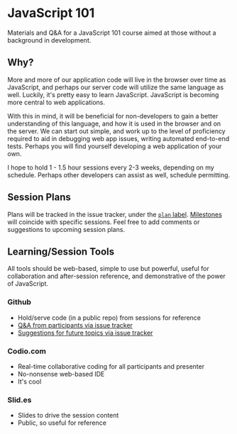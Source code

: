 JavaScript 101
==============

Materials and Q&A for a JavaScript 101 course aimed at those without a background in development.

## Why?

More and more of our application code will live in the browser over time as JavaScript, and perhaps our server code will utilize the same language as well.  Luckily, it's pretty easy to learn JavaScript.  JavaScript is becoming more central to web applications.  

With this in mind, it will be beneficial for non-developers to gain a better understanding of this language, and how it is used in the browser and on the server.  We can start out simple, and work up to the level of proficiency required to aid in debugging web app issues, writing automated end-to-end tests.  Perhaps you will find yourself developing a web application of your own.  

I hope to hold 1 - 1.5 hour sessions every 2-3 weeks, depending on my schedule.  Perhaps other developers can assist as well, schedule permitting.  


## Session Plans
Plans will be tracked in the issue tracker, under the [`plan` label][plan].  [Milestones][milestones] will coincide with specific sessions.  Feel free to add comments or suggestions to upcoming session plans.


## Learning/Session Tools
All tools should be web-based, simple to use but powerful, useful for collaboration and after-session reference, and demonstrative of the power of JavaScript.

### Github
- Hold/serve code (in a public repo) from sessions for reference
- [Q&A from participants via issue tracker][new-question]
- [Suggestions for future topics via issue tracker][topic-suggestion]

### Codio.com
- Real-time collaborative coding for all participants and presenter
- No-nonsense web-based IDE
- It's cool

### Slid.es
- Slides to drive the session content
- Public, so useful for reference


[milestones]: https://github.com/Widen/javascript-101/issues/milestones
[new-question]: https://github.com/Widen/javascript-101/issues/new?labels=question
[plan]: https://github.com/Widen/javascript-101/issues?labels=plan&page=1&state=open
[topic-suggestion]: https://github.com/Widen/javascript-101/issues/new?labels=suggestion

